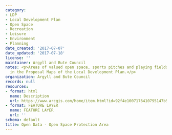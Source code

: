 ```yaml
---
category:
- LDP
- Local Development Plan
- Open Space
- Recreation
- Leisure
- Environment
- Planning
date_created: '2017-07-07'
date_updated: '2017-07-18'
license: ''
maintainer: Argyll and Bute Council
notes: <p>Areas of valued open space, sports pitches and playing fields as identified
  in the Proposal Maps of the Local Development Plan.</p>
organization: Argyll and Bute Council
records: null
resources:
- format: html
  name: Description
  url: https://www.arcgis.com/home/item.html?id=92f4e1007176410795147b5dd67c6917
- format: FEATURE LAYER
  name: FEATURE LAYER
  url: ''
schema: default
title: Open Data - Open Space Protection Area
---
```

